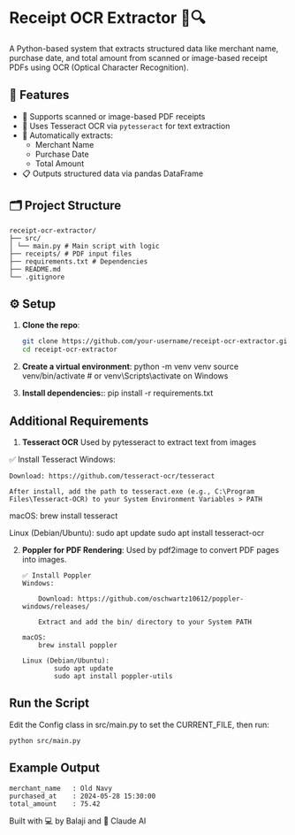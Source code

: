 # Receipt OCR Extractor 🧾🔍

A Python-based system that extracts structured data like merchant name, purchase date, and total amount from scanned or image-based receipt PDFs using OCR (Optical Character Recognition).

## 🚀 Features

- 📄 Supports scanned or image-based PDF receipts
- 🧠 Uses Tesseract OCR via `pytesseract` for text extraction
- 🛒 Automatically extracts:
  - Merchant Name
  - Purchase Date
  - Total Amount
- 📋 Outputs structured data via pandas DataFrame

## 🗂 Project Structure

    receipt-ocr-extractor/
    ├── src/
    │ └── main.py # Main script with logic
    ├── receipts/ # PDF input files
    ├── requirements.txt # Dependencies
    ├── README.md
    └── .gitignore

## ⚙️ Setup

1. **Clone the repo**:

   ```bash
   git clone https://github.com/your-username/receipt-ocr-extractor.git
   cd receipt-ocr-extractor

   ```

2. **Create a virtual environment**:
   python -m venv venv
   source venv/bin/activate # or venv\Scripts\activate on Windows

3. **Install dependencies:**:
   pip install -r requirements.txt

## Additional Requirements

1. **Tesseract OCR**
   Used by pytesseract to extract text from images

✅ Install Tesseract
Windows:

    Download: https://github.com/tesseract-ocr/tesseract

    After install, add the path to tesseract.exe (e.g., C:\Program Files\Tesseract-OCR) to your System Environment Variables > PATH

macOS:
brew install tesseract

Linux (Debian/Ubuntu):
sudo apt update
sudo apt install tesseract-ocr

2.  **Poppler for PDF Rendering**:
    Used by pdf2image to convert PDF pages into images.

        ✅ Install Poppler
        Windows:

            Download: https://github.com/oschwartz10612/poppler-windows/releases/

            Extract and add the bin/ directory to your System PATH

        macOS:
            brew install poppler

        Linux (Debian/Ubuntu):
                sudo apt update
                sudo apt install poppler-utils

## Run the Script

Edit the Config class in src/main.py to set the CURRENT_FILE, then run:

    python src/main.py

## Example Output

    merchant_name   : Old Navy
    purchased_at    : 2024-05-28 15:30:00
    total_amount    : 75.42

Built with 💻 by Balaji and 🤖 Claude AI
